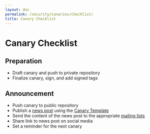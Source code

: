 ```yaml
---
layout: doc
permalink: /security/canaries/checklist/
title: Canary Checklist
---
```


# Canary Checklist

## Preparation

* Draft canary and push to private repository
* Finalize canary, sign, and add signed tags

## Announcement

* Push canary to public repository
* Publish a [news post](/news/) using the [Canary Template](/security/canaries/template/)
* Send the content of the news post to the appropriate [mailing lists](/support/)
* Share link to news post on social media
* Set a reminder for the next canary
